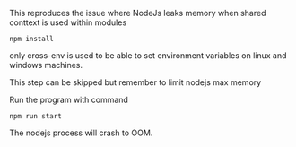 This reproduces the issue where NodeJs leaks memory when shared conttext is used within modules

```
npm install
```
only cross-env is used to be able to set environment variables on linux and windows machines.

This step can be skipped but remember to limit nodejs max memory

Run the program with command
```
npm run start
```

The nodejs process will crash to OOM.

